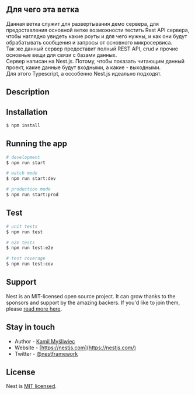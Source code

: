 
## Для чего эта ветка
Данная ветка служит для развертывания демо сервера, для предоставления основной ветке возможности тестить Rest API сервера, чтобы наглядно увидеть какие роуты и для чего нужны, и как они будут обрабатывать сообщения и запросы от основного микросервиса.
<br/>
Так же данный сервер предоставит полный REST API, crud и прочие основные вещи для связи с базами данных.
<br/>
Сервер написан на Nest.js. Потому, чтобы показать читающим данный проект, какие данные будут входными, а какие - выходными. <br/>
Для этого Typescript, а оссобенно Nest.js идеально подходят. 




## Description


## Installation

```bash
$ npm install
```

## Running the app

```bash
# development
$ npm run start

# watch mode
$ npm run start:dev

# production mode
$ npm run start:prod
```

## Test

```bash
# unit tests
$ npm run test

# e2e tests
$ npm run test:e2e

# test coverage
$ npm run test:cov
```

## Support

Nest is an MIT-licensed open source project. It can grow thanks to the sponsors and support by the amazing backers. If you'd like to join them, please [read more here](https://docs.nestjs.com/support).

## Stay in touch

- Author - [Kamil Myśliwiec](https://kamilmysliwiec.com)
- Website - [https://nestjs.com](https://nestjs.com/)
- Twitter - [@nestframework](https://twitter.com/nestframework)

## License

  Nest is [MIT licensed](LICENSE).

